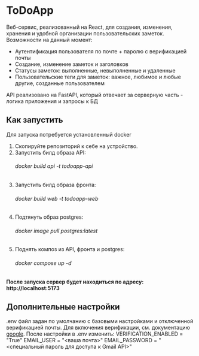# ToDoApp
Веб-сервис, реализованный на React, для создания, изменения, хранения и удобной организации пользовательских заметок. Возможности на данный момент: 
- Аутентификация пользователя по почте + паролю с верификацией почты  
- Создание, изменение заметок и заголовков  
- Статусы заметок: выполненные, невыполненные и удаленные  
- Пользовательские теги для заметок: важное, любимое и любые другие, созданные пользователем 

API реализовано на FastAPI, который отвечает за серверную часть - логика приложения и запросы к БД

## Как запустить
Для запуска потребуется установленный docker
1. Скопируйте репозиторий к себе на устройство.  
2. Запустить билд образа API:
   ###### docker build api -t todoapp-api
3. Запустить билд образа фронта:
   ###### docker build web -t todoapp-web
4. Подтянуть образ postgres:
   ###### docker image pull postgres:latest
5. Поднять композ из API, фронта и postgres:
   ###### docker compose up -d

#### После запуска сервер будет находиться по адресу: http://localhost:5173

## Дополнительные настройки

.env файл задан по умолчанию с базовыми настройками и отключенной верификацией почты.
Для включения верификации, см. документацию [google](https://developers.google.com/workspace/gmail/api/quickstart/python). После настройки в .env изменить:
VERIFICATION_ENABLED = "True"
EMAIL_USER = "<ваша почта>"
EMAIL_PASSWORD = "<специальный пароль для доступа к Gmail API>"